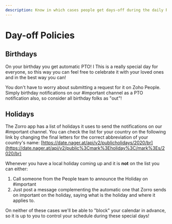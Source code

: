 ```yaml
---
description: Know in which cases people get days-off during the daily Rocketeer life!
---
```


# Day-off Policies

## Birthdays

On your birthday you get automatic PTO! I This is a really special day for everyone, so this way you can feel free to celebrate it with your loved ones and in the best way you can!   
  
You don't have to worry about submitting a request for it on Zoho People. Simply birthday notifications on our \#important channel as a PTO notification also, so consider all birthday folks as "out"!

## Holidays

The Zorro app has a list of holidays it uses to send the notifications on our \#important channel. You can check the list for your country on the following link by changing the final letters for the correct abbreviation of your country's name: [https://date.nager.at/api/v2/publicholidays/2020/br](https://date.nager.at/api/v2/public%3Cmark%3Eholiday%3C/mark%3Es/2020/br)  
  
Whenever you have a local holiday coming up and it is **not** on the list you can either:   
1. Call someone from the People team to announce the Holiday on \#important  
2. Just post a message complementing the automatic one that Zorro sends on important on the holiday, saying what is the holiday and where it applies to.

On neither of these cases we'll be able to "block" your calendar in advance, so it is up to you to control your schedule during these special days! 

